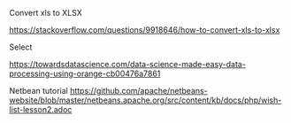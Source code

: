 Convert xls to XLSX

https://stackoverflow.com/questions/9918646/how-to-convert-xls-to-xlsx

Select


https://towardsdatascience.com/data-science-made-easy-data-processing-using-orange-cb00476a7861

Netbean tutorial 
https://github.com/apache/netbeans-website/blob/master/netbeans.apache.org/src/content/kb/docs/php/wish-list-lesson2.adoc